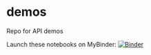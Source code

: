 # demos
Repo for API demos

Launch these notebooks on MyBinder: [![Binder](https://mybinder.org/badge_logo.svg)](https://mybinder.org/v2/gh/silvx-io/demos/main)
